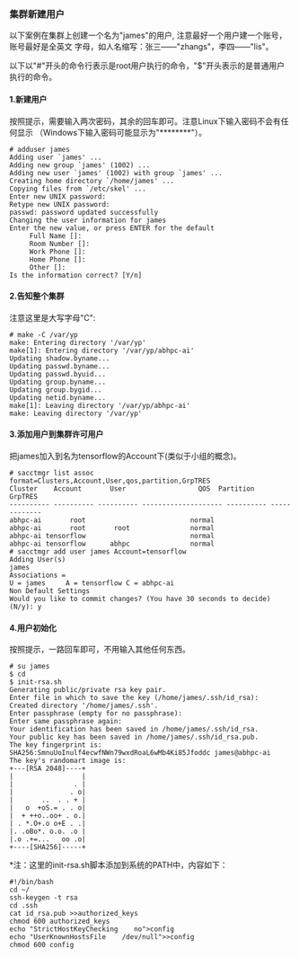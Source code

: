 ### 集群新建用户
以下案例在集群上创建一个名为"james"的用户, 注意最好一个用户建一个账号，账号最好是全英文
字母，如人名缩写：张三——"zhangs"，李四——"lis"。

以下以"#"开头的命令行表示是root用户执行的命令，"$"开头表示的是普通用户执行的命令。

#### 1.新建用户

按照提示，需要输入两次密码，其余的回车即可。注意Linux下输入密码不会有任何显示
（Windows下输入密码可能显示为"********"）。

    # adduser james
    Adding user `james' ...
    Adding new group `james' (1002) ...
    Adding new user `james' (1002) with group `james' ...
    Creating home directory `/home/james' ...
    Copying files from `/etc/skel' ...
    Enter new UNIX password:
    Retype new UNIX password:
    passwd: password updated successfully
    Changing the user information for james
    Enter the new value, or press ENTER for the default
	     Full Name []:
	     Room Number []:
	     Work Phone []:
	     Home Phone []:
	     Other []:
    Is the information correct? [Y/n]

#### 2.告知整个集群

注意这里是大写字母"C":

    # make -C /var/yp
    make: Entering directory '/var/yp'
    make[1]: Entering directory '/var/yp/abhpc-ai'
    Updating shadow.byname...
    Updating passwd.byname...
    Updating passwd.byuid...
    Updating group.byname...
    Updating group.bygid...
    Updating netid.byname...
    make[1]: Leaving directory '/var/yp/abhpc-ai'
    make: Leaving directory '/var/yp'

#### 3.添加用户到集群许可用户

把james加入到名为tensorflow的Account下(类似于小组的概念)。

    # sacctmgr list assoc format=Clusters,Account,User,qos,partition,GrpTRES
    Cluster    Account       User                  QOS  Partition       GrpTRES
    ---------- ---------- ---------- -------------------- ---------- -------------
    abhpc-ai       root                          normal                          
    abhpc-ai       root       root               normal                          
    abhpc-ai tensorflow                          normal                          
    abhpc-ai tensorflow      abhpc               normal                          
    # sacctmgr add user james Account=tensorflow
    Adding User(s)
    james
    Associations =
    U = james     A = tensorflow C = abhpc-ai  
    Non Default Settings
    Would you like to commit changes? (You have 30 seconds to decide)
    (N/y): y

#### 4.用户初始化

按照提示，一路回车即可，不用输入其他任何东西。

    # su james
    $ cd
    $ init-rsa.sh
    Generating public/private rsa key pair.
    Enter file in which to save the key (/home/james/.ssh/id_rsa):
    Created directory '/home/james/.ssh'.
    Enter passphrase (empty for no passphrase):
    Enter same passphrase again:
    Your identification has been saved in /home/james/.ssh/id_rsa.
    Your public key has been saved in /home/james/.ssh/id_rsa.pub.
    The key fingerprint is:
    SHA256:SmnuUoInulf4ecwfNWn79wxdRoaL6wMb4Ki85Jfoddc james@abhpc-ai
    The key's randomart image is:
    +---[RSA 2048]----+
    |                 |
    |               . |
    |              . o|
    |       ..  . . + |
    |   o  +oS.= . . o|
    |  + ++o..oo+ . o.|
    | . *.O+.o o+E . .|
    |. .oBo*. o.o. .o |
    |.o .+=...   oo .o|
    +----[SHA256]-----+

\*注：这里的init-rsa.sh脚本添加到系统的PATH中，内容如下：

    #!/bin/bash
    cd ~/
    ssh-keygen -t rsa
    cd .ssh
    cat id_rsa.pub >>authorized_keys
    chmod 600 authorized_keys
    echo "StrictHostKeyChecking    no">config
    echo "UserKnownHostsFile    /dev/null">>config
    chmod 600 config
